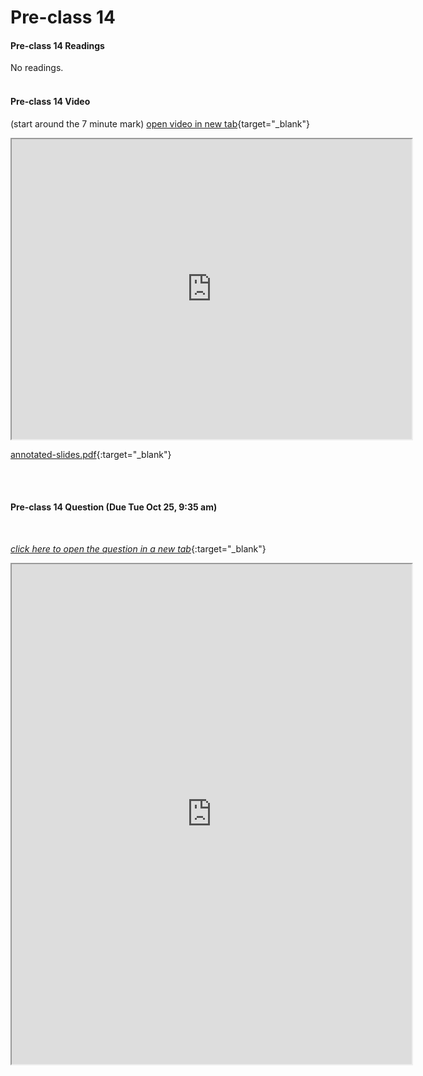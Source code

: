 # Pre-class 14

#### Pre-class 14 Readings

No readings.
<br>
<br>

#### Pre-class 14 Video

(start around the 7 minute mark)
[open video in new tab](https://drive.google.com/file/d/1IuowuE30awwvpPkuVH-NL_DvylY7cY6c){target="_blank"}
<iframe src="https://drive.google.com/file/d/1IuowuE30awwvpPkuVH-NL_DvylY7cY6c/preview?t=7m00s" width="640" height="480" frameborder="20" marginheight="0" marginwidth="0">Loading…
</iframe>


[annotated-slides.pdf](https://drive.google.com/file/d/17bhYfEHBG5v500eD0W9iIKH1I1EUtzvm/view?usp=sharing){:target="_blank"}

<br>
<br>

#### Pre-class 14 Question (Due Tue Oct 25, 9:35 am)

<br>

[*click here to open the question in a new tab*](https://forms.gle/F52iQbSzPkjGKwWQ7){:target="_blank"}

<iframe src="https://docs.google.com/forms/d/e/1FAIpQLSe2ZDQmGPUbBCIlEGkvvE0qdyIs9VZkksAz_J_zBlGo30-bXg/viewform?embedded=true" width="640" height="800" frameborder="20" marginheight="0" marginwidth="0">Loading…</iframe>

